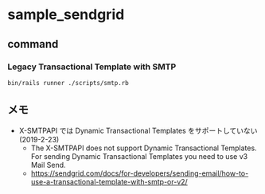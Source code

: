 # sample_sendgrid

## command

### Legacy Transactional Template with SMTP
 ```sh
bin/rails runner ./scripts/smtp.rb 
```


## メモ

- X-SMTPAPI では Dynamic Transactional Templates をサポートしていない (2019-2-23)
  - The X-SMTPAPI does not support Dynamic Transactional Templates. For sending Dynamic Transactional Templates you need to use v3 Mail Send.
  - https://sendgrid.com/docs/for-developers/sending-email/how-to-use-a-transactional-template-with-smtp-or-v2/
  
